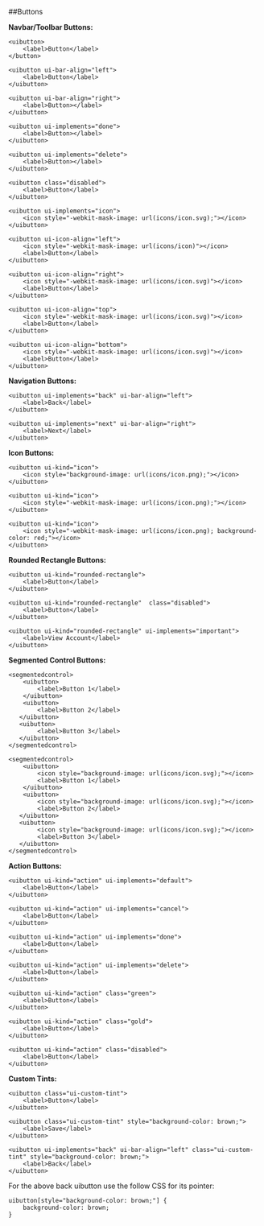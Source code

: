 ##Buttons


**Navbar/Toolbar Buttons:**

    <uibutton>
        <label>Button</label>
    </button>
    
    <uibutton ui-bar-align="left">
        <label>Button</label>
    </uibutton>
    
    <uibutton ui-bar-align="right">
        <label>Button></label>
    </uibutton>
    
    <uibutton ui-implements="done">
        <label>Button></label>
    </uibutton>
    
    <uibutton ui-implements="delete">
        <label>Button></label>
    </uibutton>
    
    <uibutton class="disabled">
        <label>Button</label>
    </uibutton>
    
    <uibutton ui-implements="icon">
        <icon style="-webkit-mask-image: url(icons/icon.svg);"></icon>
    </uibutton>
    
    <uibutton ui-icon-align="left">
        <icon style="-webkit-mask-image: url(icons/icon)"></icon>
        <label>Button</label>
    </uibutton>
    
    <uibutton ui-icon-align="right">
        <icon style="-webkit-mask-image: url(icons/icon.svg)"></icon>
        <label>Button</label>
    </uibutton>
    
    <uibutton ui-icon-align="top">
        <icon style="-webkit-mask-image: url(icons/icon.svg)"></icon>
        <label>Button</label>
    </uibutton>
    
    <uibutton ui-icon-align="bottom">
        <icon style="-webkit-mask-image: url(icons/icon.svg)"></icon>
        <label>Button</label>
    </uibutton>

**Navigation Buttons:**

    <uibutton ui-implements="back" ui-bar-align="left">
        <label>Back</label>
    </uibutton>
    
    <uibutton ui-implements="next" ui-bar-align="right">
        <label>Next</label>
    </uibutton>

**Icon Buttons:**

    <uibutton ui-kind="icon">
        <icon style="background-image: url(icons/icon.png);"></icon>
    </uibutton>
    
    <uibutton ui-kind="icon">
        <icon style="-webkit-mask-image: url(icons/icon.png);"></icon>
    </uibutton>
    
    <uibutton ui-kind="icon">
        <icon style="-webkit-mask-image: url(icons/icon.png); background-color: red;"></icon>
    </uibutton>

**Rounded Rectangle Buttons:**

    <uibutton ui-kind="rounded-rectangle">
        <label>Button</label>
    </uibutton>
    
    <uibutton ui-kind="rounded-rectangle"  class="disabled">
        <label>Button</label>
    </uibutton>
    
    <uibutton ui-kind="rounded-rectangle" ui-implements="important">
        <label>View Account</label>
    </uibutton>

**Segmented Control Buttons:**

    <segmentedcontrol>
        <uibutton>
            <label>Button 1</label>
        </uibutton>
        <uibutton>
            <label>Button 2</label>
       </uibutton>
       <uibutton>
            <label>Button 3</label>
       </uibutton>
    </segmentedcontrol>
    
    <segmentedcontrol>
        <uibutton>
            <icon style="background-image: url(icons/icon.svg);"></icon>
            <label>Button 1</label>
        </uibutton>
        <uibutton>
            <icon style="background-image: url(icons/icon.svg);"></icon>
            <label>Button 2</label>
       </uibutton>
       <uibutton>
            <icon style="background-image: url(icons/icon.svg);"></icon>
            <label>Button 3</label>
       </uibutton>
    </segmentedcontrol>

**Action Buttons:**

    <uibutton ui-kind="action" ui-implements="default">
        <label>Button</label>
    </uibutton>
    
    <uibutton ui-kind="action" ui-implements="cancel">
        <label>Button</label>
    </uibutton>
    
    <uibutton ui-kind="action" ui-implements="done">
        <label>Button</label>
    </uibutton>
    
    <uibutton ui-kind="action" ui-implements="delete">
        <label>Button</label>
    </uibutton>
    
    <uibutton ui-kind="action" class="green">
        <label>Button</label>
    </uibutton>
    
    <uibutton ui-kind="action" class="gold">
        <label>Button</label>
    </uibutton>
    
    <uibutton ui-kind="action" class="disabled">
        <label>Button</label>
    </uibutton>

**Custom Tints:**

    <uibutton class="ui-custom-tint">
        <label>Button</label>
    </uibutton>
    
    <uibutton class="ui-custom-tint" style="background-color: brown;">
        <label>Save</label>
    </uibutton>
    
    <uibutton ui-implements="back" ui-bar-align="left" class="ui-custom-tint" style="background-color: brown;">
        <label>Back</label>
    </uibutton>

For the above  back uibutton use the follow CSS for its pointer:

    uibutton[style="background-color: brown;"] {
        background-color: brown;
    }




